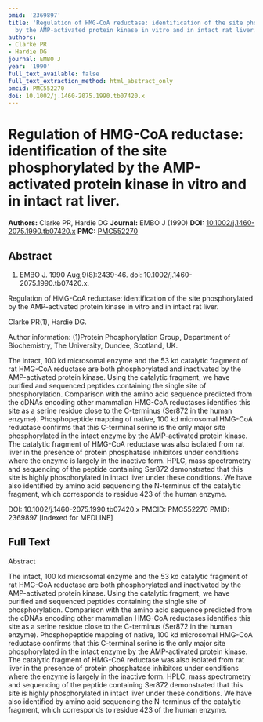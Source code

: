 ```yaml
---
pmid: '2369897'
title: 'Regulation of HMG-CoA reductase: identification of the site phosphorylated
  by the AMP-activated protein kinase in vitro and in intact rat liver.'
authors:
- Clarke PR
- Hardie DG
journal: EMBO J
year: '1990'
full_text_available: false
full_text_extraction_method: html_abstract_only
pmcid: PMC552270
doi: 10.1002/j.1460-2075.1990.tb07420.x
---
```


# Regulation of HMG-CoA reductase: identification of the site phosphorylated by the AMP-activated protein kinase in vitro and in intact rat liver.
**Authors:** Clarke PR, Hardie DG
**Journal:** EMBO J (1990)
**DOI:** [10.1002/j.1460-2075.1990.tb07420.x](https://doi.org/10.1002/j.1460-2075.1990.tb07420.x)
**PMC:** [PMC552270](https://www.ncbi.nlm.nih.gov/pmc/articles/PMC552270/)

## Abstract

1. EMBO J. 1990 Aug;9(8):2439-46. doi: 10.1002/j.1460-2075.1990.tb07420.x.

Regulation of HMG-CoA reductase: identification of the site phosphorylated by 
the AMP-activated protein kinase in vitro and in intact rat liver.

Clarke PR(1), Hardie DG.

Author information:
(1)Protein Phosphorylation Group, Department of Biochemistry, The University, 
Dundee, Scotland, UK.

The intact, 100 kd microsomal enzyme and the 53 kd catalytic fragment of rat 
HMG-CoA reductase are both phosphorylated and inactivated by the AMP-activated 
protein kinase. Using the catalytic fragment, we have purified and sequenced 
peptides containing the single site of phosphorylation. Comparison with the 
amino acid sequence predicted from the cDNAs encoding other mammalian HMG-CoA 
reductases identifies this site as a serine residue close to the C-terminus 
(Ser872 in the human enzyme). Phosphopeptide mapping of native, 100 kd 
microsomal HMG-CoA reductase confirms that this C-terminal serine is the only 
major site phosphorylated in the intact enzyme by the AMP-activated protein 
kinase. The catalytic fragment of HMG-CoA reductase was also isolated from rat 
liver in the presence of protein phosphatase inhibitors under conditions where 
the enzyme is largely in the inactive form. HPLC, mass spectrometry and 
sequencing of the peptide containing Ser872 demonstrated that this site is 
highly phosphorylated in intact liver under these conditions. We have also 
identified by amino acid sequencing the N-terminus of the catalytic fragment, 
which corresponds to residue 423 of the human enzyme.

DOI: 10.1002/j.1460-2075.1990.tb07420.x
PMCID: PMC552270
PMID: 2369897 [Indexed for MEDLINE]

## Full Text

Abstract

The intact, 100 kd microsomal enzyme and the 53 kd catalytic fragment of rat HMG-CoA reductase are both phosphorylated and inactivated by the AMP-activated protein kinase. Using the catalytic fragment, we have purified and sequenced peptides containing the single site of phosphorylation. Comparison with the amino acid sequence predicted from the cDNAs encoding other mammalian HMG-CoA reductases identifies this site as a serine residue close to the C-terminus (Ser872 in the human enzyme). Phosphopeptide mapping of native, 100 kd microsomal HMG-CoA reductase confirms that this C-terminal serine is the only major site phosphorylated in the intact enzyme by the AMP-activated protein kinase. The catalytic fragment of HMG-CoA reductase was also isolated from rat liver in the presence of protein phosphatase inhibitors under conditions where the enzyme is largely in the inactive form. HPLC, mass spectrometry and sequencing of the peptide containing Ser872 demonstrated that this site is highly phosphorylated in intact liver under these conditions. We have also identified by amino acid sequencing the N-terminus of the catalytic fragment, which corresponds to residue 423 of the human enzyme.
